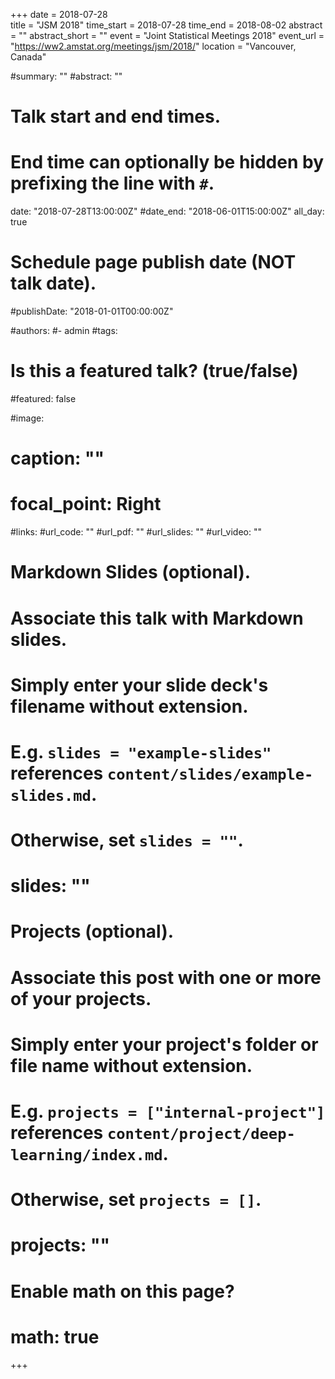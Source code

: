 +++ 
date = 2018-07-28  
title = "JSM 2018" 
time_start = 2018-07-28 
time_end = 2018-08-02
abstract = "" 
abstract_short = "" 
event = "Joint Statistical Meetings 2018" 
event_url = "https://ww2.amstat.org/meetings/jsm/2018/" 
location = "Vancouver, Canada"

#summary: ""
#abstract: ""

# Talk start and end times.
#   End time can optionally be hidden by prefixing the line with `#`.
date: "2018-07-28T13:00:00Z"
#date_end: "2018-06-01T15:00:00Z"
all_day: true

# Schedule page publish date (NOT talk date).
#publishDate: "2018-01-01T00:00:00Z"

#authors: 
#- admin
#tags: 

# Is this a featured talk? (true/false)
#featured: false

#image:
#  caption: ""
#  focal_point: Right

#links:
#url_code: ""
#url_pdf: ""
#url_slides: ""
#url_video: ""

# Markdown Slides (optional).
#   Associate this talk with Markdown slides.
#   Simply enter your slide deck's filename without extension.
#   E.g. `slides = "example-slides"` references `content/slides/example-slides.md`.
#   Otherwise, set `slides = ""`.
# slides: ""

# Projects (optional).
#   Associate this post with one or more of your projects.
#   Simply enter your project's folder or file name without extension.
#   E.g. `projects = ["internal-project"]` references `content/project/deep-learning/index.md`.
#   Otherwise, set `projects = []`.
# projects: ""

# Enable math on this page?
# math: true
+++

